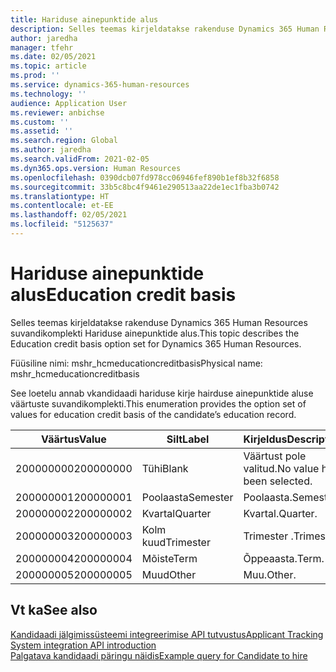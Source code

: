 ```yaml
---
title: Hariduse ainepunktide alus
description: Selles teemas kirjeldatakse rakenduse Dynamics 365 Human Resources suvandikomplekti Hariduse ainepunktide alus.
author: jaredha
manager: tfehr
ms.date: 02/05/2021
ms.topic: article
ms.prod: ''
ms.service: dynamics-365-human-resources
ms.technology: ''
audience: Application User
ms.reviewer: anbichse
ms.custom: ''
ms.assetid: ''
ms.search.region: Global
ms.author: jaredha
ms.search.validFrom: 2021-02-05
ms.dyn365.ops.version: Human Resources
ms.openlocfilehash: 0390dcb07fd978cc06946fef890b1ef8b32f6858
ms.sourcegitcommit: 33b5c8bc4f9461e290513aa22de1ec1fba3b0742
ms.translationtype: HT
ms.contentlocale: et-EE
ms.lasthandoff: 02/05/2021
ms.locfileid: "5125637"
---
```

# <a name="education-credit-basis"></a><span data-ttu-id="1acd8-103">Hariduse ainepunktide alus</span><span class="sxs-lookup"><span data-stu-id="1acd8-103">Education credit basis</span></span>

<span data-ttu-id="1acd8-104">Selles teemas kirjeldatakse rakenduse Dynamics 365 Human Resources suvandikomplekti Hariduse ainepunktide alus.</span><span class="sxs-lookup"><span data-stu-id="1acd8-104">This topic describes the Education credit basis option set for Dynamics 365 Human Resources.</span></span>

<span data-ttu-id="1acd8-105">Füüsiline nimi: mshr_hcmeducationcreditbasis</span><span class="sxs-lookup"><span data-stu-id="1acd8-105">Physical name: mshr_hcmeducationcreditbasis</span></span>

<span data-ttu-id="1acd8-106">See loetelu annab vkandidaadi hariduse kirje hairduse ainepunktide aluse väärtuste suvandikomplekti.</span><span class="sxs-lookup"><span data-stu-id="1acd8-106">This enumeration provides the option set of values for education credit basis of the candidate’s education record.</span></span>

| <span data-ttu-id="1acd8-107">Väärtus</span><span class="sxs-lookup"><span data-stu-id="1acd8-107">Value</span></span> | <span data-ttu-id="1acd8-108">Silt</span><span class="sxs-lookup"><span data-stu-id="1acd8-108">Label</span></span> | <span data-ttu-id="1acd8-109">Kirjeldus</span><span class="sxs-lookup"><span data-stu-id="1acd8-109">Description</span></span> |
| --- | --- | --- |
| <span data-ttu-id="1acd8-110">200000000</span><span class="sxs-lookup"><span data-stu-id="1acd8-110">200000000</span></span> | <span data-ttu-id="1acd8-111">Tühi</span><span class="sxs-lookup"><span data-stu-id="1acd8-111">Blank</span></span> | <span data-ttu-id="1acd8-112">Väärtust pole valitud.</span><span class="sxs-lookup"><span data-stu-id="1acd8-112">No value has been selected.</span></span> |
| <span data-ttu-id="1acd8-113">200000001</span><span class="sxs-lookup"><span data-stu-id="1acd8-113">200000001</span></span> | <span data-ttu-id="1acd8-114">Poolaasta</span><span class="sxs-lookup"><span data-stu-id="1acd8-114">Semester</span></span> | <span data-ttu-id="1acd8-115">Poolaasta.</span><span class="sxs-lookup"><span data-stu-id="1acd8-115">Semester.</span></span> |
| <span data-ttu-id="1acd8-116">200000002</span><span class="sxs-lookup"><span data-stu-id="1acd8-116">200000002</span></span> | <span data-ttu-id="1acd8-117">Kvartal</span><span class="sxs-lookup"><span data-stu-id="1acd8-117">Quarter</span></span> | <span data-ttu-id="1acd8-118">Kvartal.</span><span class="sxs-lookup"><span data-stu-id="1acd8-118">Quarter.</span></span> |
| <span data-ttu-id="1acd8-119">200000003</span><span class="sxs-lookup"><span data-stu-id="1acd8-119">200000003</span></span> | <span data-ttu-id="1acd8-120">Kolm kuud</span><span class="sxs-lookup"><span data-stu-id="1acd8-120">Trimester</span></span> | <span data-ttu-id="1acd8-121">Trimester .</span><span class="sxs-lookup"><span data-stu-id="1acd8-121">Trimester.</span></span> |
| <span data-ttu-id="1acd8-122">200000004</span><span class="sxs-lookup"><span data-stu-id="1acd8-122">200000004</span></span> | <span data-ttu-id="1acd8-123">Mõiste</span><span class="sxs-lookup"><span data-stu-id="1acd8-123">Term</span></span> | <span data-ttu-id="1acd8-124">Õppeaasta.</span><span class="sxs-lookup"><span data-stu-id="1acd8-124">Term.</span></span> |
| <span data-ttu-id="1acd8-125">200000005</span><span class="sxs-lookup"><span data-stu-id="1acd8-125">200000005</span></span> | <span data-ttu-id="1acd8-126">Muud</span><span class="sxs-lookup"><span data-stu-id="1acd8-126">Other</span></span> | <span data-ttu-id="1acd8-127">Muu.</span><span class="sxs-lookup"><span data-stu-id="1acd8-127">Other.</span></span> |

## <a name="see-also"></a><span data-ttu-id="1acd8-128">Vt ka</span><span class="sxs-lookup"><span data-stu-id="1acd8-128">See also</span></span>

[<span data-ttu-id="1acd8-129">Kandidaadi jälgimissüsteemi integreerimise API tutvustus</span><span class="sxs-lookup"><span data-stu-id="1acd8-129">Applicant Tracking System integration API introduction</span></span>](hr-admin-integration-ats-api-introduction.md)<br>
[<span data-ttu-id="1acd8-130">Palgatava kandidaadi päringu näidis</span><span class="sxs-lookup"><span data-stu-id="1acd8-130">Example query for Candidate to hire</span></span>](hr-admin-integration-ats-api-candidate-to-hire-example-query.md)

